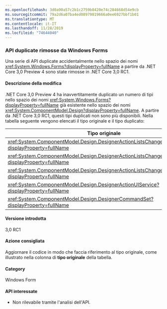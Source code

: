 ```yaml
---
ms.openlocfilehash: 3d0a90a57c2b1c2759b8420e74c284668d54e9cb
ms.sourcegitcommit: 79a2d6a07ba4ed08979819666a0ee6927bbf1b01
ms.translationtype: MT
ms.contentlocale: it-IT
ms.lasthandoff: 11/28/2019
ms.locfileid: "74644040"
---
```

### <a name="duplicated-apis-removed-from-windows-forms"></a>API duplicate rimosse da Windows Forms

Una serie di API duplicate accidentalmente nello spazio dei nomi <xref:System.Windows.Forms?displayProperty=fullName> a partire da .NET Core 3,0 Preview 4 sono state rimosse in .NET Core 3,0 RC1.

#### <a name="change-description"></a>Descrizione della modifica

.NET Core 3,0 Preview 4 ha inavvertitamente duplicato un numero di tipi nello spazio dei nomi <xref:System.Windows.Forms?displayProperty=fullName> già esistente nello spazio dei nomi <xref:System.ComponentModel.Design?displayProperty=fullName>. A partire da .NET Core 3,0 RC1, questi tipi duplicati non sono più disponibili. Nella tabella seguente vengono elencati il tipo originale e il tipo duplicato:

|Tipo originale|Tipo duplicato|
|---|---|
|<xref:System.ComponentModel.Design.DesignerActionListsChangedEventArgs?displayProperty=fullName>|`System.Windows.Forms.DesignerActionListsChangedEventArgs`|
|<xref:System.ComponentModel.Design.DesignerActionListsChangedEventHandler?displayProperty=fullName>|`System.Windows.Forms.DesignerActionListsChangedEventHandler`|
|<xref:System.ComponentModel.Design.DesignerActionListsChangedType?displayProperty=fullName>|`System.Windows.Forms.DesignerActionListsChangedType`|
|<xref:System.ComponentModel.Design.DesignerActionUIService?displayProperty=fullName>|`System.Windows.Forms.DesignerActionUIService`|
|<xref:System.ComponentModel.Design.DesignerCommandSet?displayProperty=fullName>|`System.Windows.Forms.DesignerCommandSet`|

#### <a name="version-introduced"></a>Versione introdotta

3,0 RC1

#### <a name="recommended-action"></a>Azione consigliata

Aggiornare il codice in modo che faccia riferimento al tipo originale, come illustrato nella colonna di **tipo originale** della tabella.

#### <a name="category"></a>Category

Windows Form

#### <a name="affected-apis"></a>API interessate

- Non rilevabile tramite l'analisi dell'API.

<!--

### Affected APIs

- Not detectable via API analysis.

-->
